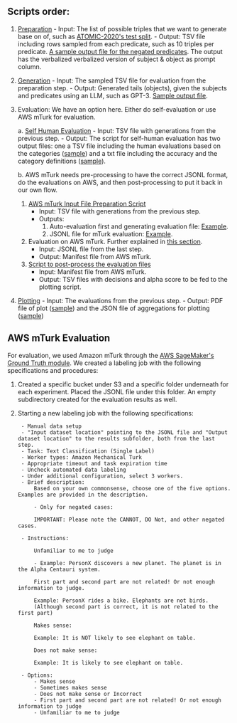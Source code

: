 
## Scripts order:
1. [Preparation](/scripts/prepare_subjects_preds_for_generation.py)
        - Input: The list of possible triples that we want to generate base on of, such as [ATOMIC-2020's test split](data/atomic2020/test.tsv).
        - Output: TSV file including rows sampled from each predicate, such as 10 triples per predicate. [A sample output file for the negated predicates](experiments/atomic_2020_eval/sampled_to_eval_negated_pred.tsv). The output has the verbalized verbalized version of subject & object as prompt column.
2. [Generation](/scripts/generate_objects_using_gpt_3.py)
        - Input: The sampled TSV file for evaluation from the preparation step.
        - Output: Generated tails (objects), given the subjects and predicates using an LLM, such as GPT-3. [Sample output file](experiments/atomic_2020_eval/few_shot_sampled_to_eval_negated_pred_with_gpt_3.tsv).
3. Evaluation:
We have an option here. Either do self-evaluation or use AWS mTurk for evaluation.
    
    a. [Self Human Evaluation](/scripts/human_evaluate_generations.py)
        - Input: TSV file with generations from the previous step.
        - Output: The script for self-human evaluation has two output files: one a TSV file including the human evaluations based on the categories ([sample](/experiments/atomic_2020_eval/few_shot_sampled_to_eval_negated_pred_with_gpt_3_self_evaluated.tsv)) and a txt file including the accuracy and the category definitions ([sample](/experiments/atomic_2020_eval/few_shot_sampled_to_eval_negated_pred_with_gpt_3_self_evaluated.txt)).

    b. AWS mTurk needs pre-processing to have the correct JSONL format, do the evaluations on AWS, and then post-processing to put it back in our own flow.
    
    1) [AWS mTurk Input File Preparation Script](prepare_generations_for_mturk_evaluation.py)
        - Input: TSV file with generations from the previous step.
        - Outputs: 
            1. Auto-evaluation first and generating evaluation file: [Example](experiments/self_samples_eval/few_shot_self_samples_to_eval_negated_preds_with_gpt_3_evaluated.tsv).
            2. JSONL file for mTurk evaluation: [Example](experiments/self_samples_eval/few_shot_self_samples_to_eval_negated_preds_with_gpt_3_mturk.jsonl).
    2) Evaluation on AWS mTurk. Further explained in [this section]().
        - Input: JSONL file from the last step.
        - Output: Manifest file from AWS mTurk.
    3) [Script to post-process the evaluation files]()
        - Input: Manifest file from AWS mTurk.
        - Output: TSV files with decisions and alpha score to be fed to the plotting script.

4. [Plotting](/scripts/plot_evaluated_results.py)
        - Input: The evaluations from the previous step.
        - Output: PDF file of plot ([sample](experiments/atomic_2020_eval/few_shot_sampled_to_eval_negated_pred_with_gpt_3_self_evaluated_adjusted_results.pdf)) and the JSON file of aggregations for plotting ([sample](experiments/atomic_2020_eval/few_shot_sampled_to_eval_negated_pred_with_gpt_3_self_evaluated_adjusted_results.json))

## AWS mTurk Evaluation

For evaluation, we used Amazon mTurk through the [AWS SageMaker's Ground Truth module](https://aws.amazon.com/sagemaker/data-labeling/). We created a labeling job with the following specifications and procedures: 

1) Created a specific bucket under S3 and a specific folder underneath for each experiment. Placed the JSONL file under this folder. An empty subdirectory created for the evaluation results as well.

2) Starting a new labeling job with the following specifications:
        
        - Manual data setup
        - "Input dataset location" pointing to the JSONL file and "Output dataset location" to the results subfolder, both from the last step.
        - Task: Text Classification (Single Label)
        - Worker types: Amazon Mechanical Turk
        - Appropriate timeout and task expiration time
        - Uncheck automated data labeling
        - Under additional configuration, select 3 workers.
        - Brief description:
            Based on your own commonsense, choose one of the five options. Examples are provided in the description.

            - Only for negated cases: 

            IMPORTANT: Please note the CANNOT, DO Not, and other negated cases.

        - Instructions:

            Unfamiliar to me to judge 

            - Example: PersonX discovers a new planet. The planet is in the Alpha Centauri system.

            First part and second part are not related! Or not enough information to judge.
            
            Example: PersonX rides a bike. Elephants are not birds.
            (Although second part is correct, it is not related to the first part)

            Makes sense:

            Example: It is NOT likely to see elephant on table.

            Does not make sense:

            Example: It is likely to see elephant on table.

        - Options:
            - Makes sense
            - Sometimes makes sense
            - Does not make sense or Incorrect
            - First part and second part are not related! Or not enough information to judge
            - Unfamiliar to me to judge